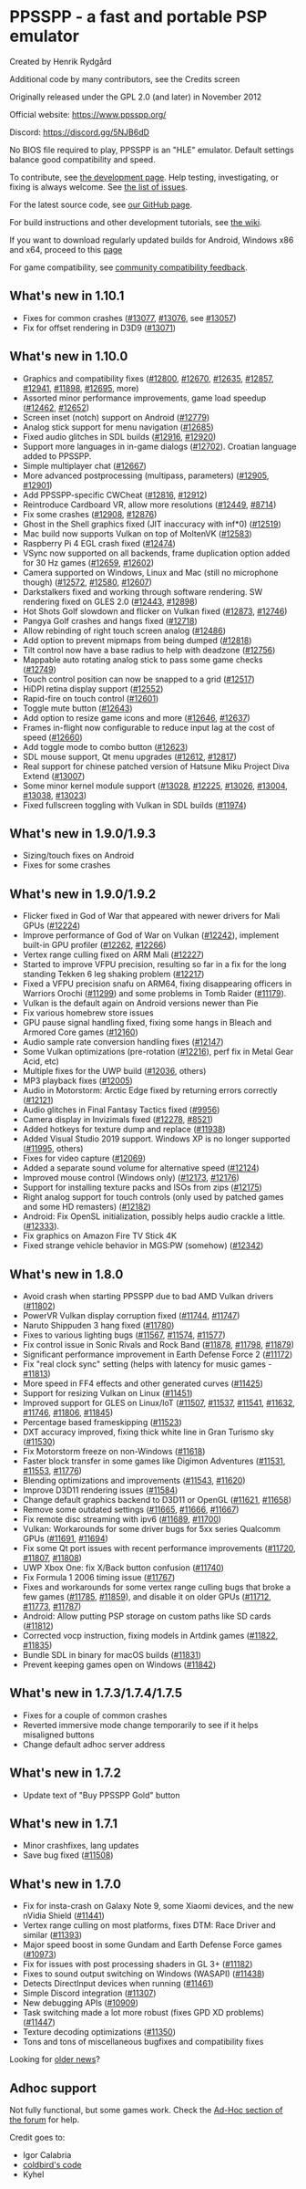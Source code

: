 PPSSPP - a fast and portable PSP emulator
=========================================

Created by Henrik Rydgård

Additional code by many contributors, see the Credits screen

Originally released under the GPL 2.0 (and later) in November 2012

Official website:
https://www.ppsspp.org/

Discord:
https://discord.gg/5NJB6dD

No BIOS file required to play, PPSSPP is an "HLE" emulator.  Default settings balance good compatibility and speed.

To contribute, see [the development page](https://www.ppsspp.org/development.html).  Help testing, investigating, or fixing is always welcome.  See [the list of issues](https://github.com/hrydgard/ppsspp/issues).

For the latest source code, see [our GitHub page](https://github.com/hrydgard/ppsspp).

For build instructions and other development tutorials, see [the wiki](https://github.com/hrydgard/ppsspp/wiki).

If you want to download regularly updated builds for Android, Windows x86 and x64, proceed to this [page](https://buildbot.orphis.net/ppsspp/)

For game compatibility, see [community compatibility feedback](https://report.ppsspp.org/games).


What's new in 1.10.1
--------------------
* Fixes for common crashes ([#13077](https://github.com/hrydgard/ppsspp/issues/13077), [#13076](https://github.com/hrydgard/ppsspp/issues/13076), see [#13057](https://github.com/hrydgard/ppsspp/issues/13057))
* Fix for offset rendering in D3D9 ([#13071](https://github.com/hrydgard/ppsspp/issues/13071))

What's new in 1.10.0
--------------------
* Graphics and compatibility fixes ([#12800](https://github.com/hrydgard/ppsspp/issues/12800), [#12670](https://github.com/hrydgard/ppsspp/issues/12670), [#12635](https://github.com/hrydgard/ppsspp/issues/12635), [#12857](https://github.com/hrydgard/ppsspp/issues/12857), [#12941](https://github.com/hrydgard/ppsspp/issues/12941), [#11898](https://github.com/hrydgard/ppsspp/issues/11898), [#12695](https://github.com/hrydgard/ppsspp/issues/12695), more)
* Assorted minor performance improvements, game load speedup ([#12462](https://github.com/hrydgard/ppsspp/issues/12462), [#12652](https://github.com/hrydgard/ppsspp/issues/12652))
* Screen inset (notch) support on Android ([#12779](https://github.com/hrydgard/ppsspp/issues/12779))
* Analog stick support for menu navigation ([#12685](https://github.com/hrydgard/ppsspp/issues/12685))
* Fixed audio glitches in SDL builds ([#12916](https://github.com/hrydgard/ppsspp/issues/12916), [#12920](https://github.com/hrydgard/ppsspp/issues/12920))
* Support more languages in in-game dialogs ([#12702](https://github.com/hrydgard/ppsspp/issues/12702)). Croatian language added to PPSSPP.
* Simple multiplayer chat ([#12667](https://github.com/hrydgard/ppsspp/issues/12667))
* More advanced postprocessing (multipass, parameters) ([#12905](https://github.com/hrydgard/ppsspp/issues/12905), [#12901](https://github.com/hrydgard/ppsspp/issues/12901))
* Add PPSSPP-specific CWCheat ([#12816](https://github.com/hrydgard/ppsspp/issues/12816), [#12912](https://github.com/hrydgard/ppsspp/issues/12912))
* Reintroduce Cardboard VR, allow more resolutions ([#12449](https://github.com/hrydgard/ppsspp/issues/12449), [#8714](https://github.com/hrydgard/ppsspp/issues/8714))
* Fix some crashes ([#12908](https://github.com/hrydgard/ppsspp/issues/12908), [#12876](https://github.com/hrydgard/ppsspp/issues/12876))
* Ghost in the Shell graphics fixed (JIT inaccuracy with inf*0) ([#12519](https://github.com/hrydgard/ppsspp/issues/12519))
* Mac build now supports Vulkan on top of MoltenVK ([#12583](https://github.com/hrydgard/ppsspp/issues/12583))
* Raspberry Pi 4 EGL crash fixed ([#12474](https://github.com/hrydgard/ppsspp/issues/12474))
* VSync now supported on all backends, frame duplication option added for 30 Hz games ([#12659](https://github.com/hrydgard/ppsspp/issues/12659), [#12602](https://github.com/hrydgard/ppsspp/issues/12602))
* Camera supported on Windows, Linux and Mac (still no microphone though) ([#12572](https://github.com/hrydgard/ppsspp/issues/12572), [#12580](https://github.com/hrydgard/ppsspp/issues/12580), [#12607](https://github.com/hrydgard/ppsspp/issues/12607))
* Darkstalkers fixed and working through software rendering. SW rendering fixed on GLES 2.0 ([#12443](https://github.com/hrydgard/ppsspp/issues/12443), [#12898](https://github.com/hrydgard/ppsspp/issues/12898))
* Hot Shots Golf slowdown and flicker on Vulkan fixed ([#12873](https://github.com/hrydgard/ppsspp/issues/12873), [#12746](https://github.com/hrydgard/ppsspp/issues/12746))
* Pangya Golf crashes and hangs fixed ([#12718](https://github.com/hrydgard/ppsspp/issues/12718))
* Allow rebinding of right touch screen analog ([#12486](https://github.com/hrydgard/ppsspp/issues/12486))
* Add option to prevent mipmaps from being dumped ([#12818](https://github.com/hrydgard/ppsspp/issues/12818))
* Tilt control now have a base radius to help with deadzone ([#12756](https://github.com/hrydgard/ppsspp/issues/12756))
* Mappable auto rotating analog stick to pass some game checks ([#12749](https://github.com/hrydgard/ppsspp/issues/12749))
* Touch control position can now be snapped to a grid ([#12517](https://github.com/hrydgard/ppsspp/issues/12517))
* HiDPI retina display support ([#12552](https://github.com/hrydgard/ppsspp/issues/12552))
* Rapid-fire on touch control ([#12601](https://github.com/hrydgard/ppsspp/issues/12601))
* Toggle mute button ([#12643](https://github.com/hrydgard/ppsspp/issues/12643))
* Add option to resize game icons and more ([#12646](https://github.com/hrydgard/ppsspp/issues/12646), [#12637](https://github.com/hrydgard/ppsspp/issues/12637))
* Frames in-flight now configurable to reduce input lag at the cost of speed ([#12660](https://github.com/hrydgard/ppsspp/issues/12660))
* Add toggle mode to combo button ([#12623](https://github.com/hrydgard/ppsspp/issues/12623))
* SDL mouse support, Qt menu upgrades ([#12612](https://github.com/hrydgard/ppsspp/issues/12612), [#12817](https://github.com/hrydgard/ppsspp/issues/12817))
* Real support for chinese patched version of Hatsune Miku Project Diva Extend ([#13007](https://github.com/hrydgard/ppsspp/issues/13007))
* Some minor kernel module support ([#13028](https://github.com/hrydgard/ppsspp/issues/13028), [#12225](https://github.com/hrydgard/ppsspp/issues/12225), [#13026](https://github.com/hrydgard/ppsspp/issues/13026), [#13004](https://github.com/hrydgard/ppsspp/issues/13004), [#13038](https://github.com/hrydgard/ppsspp/issues/13038), [#13023](https://github.com/hrydgard/ppsspp/issues/13023))
* Fixed fullscreen toggling with Vulkan in SDL builds ([#11974](https://github.com/hrydgard/ppsspp/issues/11974))

What's new in 1.9.0/1.9.3
-------------------------
* Sizing/touch fixes on Android
* Fixes for some crashes

What's new in 1.9.0/1.9.2
-------------------------
* Flicker fixed in God of War that appeared with newer drivers for Mali GPUs ([#12224](https://github.com/hrydgard/ppsspp/issues/12224))
* Improve performance of God of War on Vulkan ([#12242](https://github.com/hrydgard/ppsspp/issues/12242)), implement built-in GPU profiler ([#12262](https://github.com/hrydgard/ppsspp/issues/12262), [#12266](https://github.com/hrydgard/ppsspp/issues/12266))
* Vertex range culling fixed on ARM Mali ([#12227](https://github.com/hrydgard/ppsspp/issues/12227))
* Started to improve VFPU precision, resulting so far in a fix for the long standing Tekken 6 leg shaking problem ([#12217](https://github.com/hrydgard/ppsspp/issues/12217))
* Fixed a VFPU precision snafu on ARM64, fixing disappearing officers in Warriors Orochi ([#11299](https://github.com/hrydgard/ppsspp/issues/11299)) and some problems in Tomb Raider ([#11179](https://github.com/hrydgard/ppsspp/issues/11179)).
* Vulkan is the default again on Android versions newer than Pie
* Fix various homebrew store issues
* GPU pause signal handling fixed, fixing some hangs in Bleach and Armored Core games ([#12160](https://github.com/hrydgard/ppsspp/issues/12160))
* Audio sample rate conversion handling fixes ([#12147](https://github.com/hrydgard/ppsspp/issues/12147))
* Some Vulkan optimizations (pre-rotation ([#12216](https://github.com/hrydgard/ppsspp/issues/12216)), perf fix in Metal Gear Acid, etc)
* Multiple fixes for the UWP build ([#12036](https://github.com/hrydgard/ppsspp/issues/12036), others)
* MP3 playback fixes ([#12005](https://github.com/hrydgard/ppsspp/issues/12005))
* Audio in Motorstorm: Arctic Edge fixed by returning errors correctly ([#12121](https://github.com/hrydgard/ppsspp/issues/12121))
* Audio glitches in Final Fantasy Tactics fixed ([#9956](https://github.com/hrydgard/ppsspp/issues/9956))
* Camera display in Invizimals fixed ([#12278](https://github.com/hrydgard/ppsspp/issues/12278), [#8521](https://github.com/hrydgard/ppsspp/issues/8521))
* Added hotkeys for texture dump and replace ([#11938](https://github.com/hrydgard/ppsspp/issues/11938))
* Added Visual Studio 2019 support. Windows XP is no longer supported ([#11995](https://github.com/hrydgard/ppsspp/issues/11995), others)
* Fixes for video capture ([#12069](https://github.com/hrydgard/ppsspp/issues/12069))
* Added a separate sound volume for alternative speed ([#12124](https://github.com/hrydgard/ppsspp/issues/12124))
* Improved mouse control (Windows only) ([#12173](https://github.com/hrydgard/ppsspp/issues/12173), [#12176](https://github.com/hrydgard/ppsspp/issues/12176))
* Support for installing texture packs and ISOs from zips ([#12175](https://github.com/hrydgard/ppsspp/issues/12175))
* Right analog support for touch controls (only used by patched games and some HD remasters) ([#12182](https://github.com/hrydgard/ppsspp/issues/12182))
* Android: Fix OpenSL initialization, possibly helps audio crackle a little. ([#12333](https://github.com/hrydgard/ppsspp/issues/12333)).
* Fix graphics on Amazon Fire TV Stick 4K
* Fixed strange vehicle behavior in MGS:PW (somehow) ([#12342](https://github.com/hrydgard/ppsspp/issues/12342))

What's new in 1.8.0
-------------------
* Avoid crash when starting PPSSPP due to bad AMD Vulkan drivers ([#11802](https://github.com/hrydgard/ppsspp/issues/11802))
* PowerVR Vulkan display corruption fixed ([#11744](https://github.com/hrydgard/ppsspp/issues/11744), [#11747](https://github.com/hrydgard/ppsspp/issues/11747))
* Naruto Shippuden 3 hang fixed ([#11780](https://github.com/hrydgard/ppsspp/issues/11780))
* Fixes to various lighting bugs ([#11567](https://github.com/hrydgard/ppsspp/issues/11567), [#11574](https://github.com/hrydgard/ppsspp/issues/11574), [#11577](https://github.com/hrydgard/ppsspp/issues/11577))
* Fix control issue in Sonic Rivals and Rock Band ([#11878](https://github.com/hrydgard/ppsspp/issues/11878), [#11798](https://github.com/hrydgard/ppsspp/issues/11798), [#11879](https://github.com/hrydgard/ppsspp/issues/11879))
* Significant performance improvement in Earth Defense Force 2 ([#11172](https://github.com/hrydgard/ppsspp/issues/11172))
* Fix "real clock sync" setting (helps with latency for music games - [#11813](https://github.com/hrydgard/ppsspp/issues/11813))
* More speed in FF4 effects and other generated curves ([#11425](https://github.com/hrydgard/ppsspp/issues/11425))
* Support for resizing Vulkan on Linux ([#11451](https://github.com/hrydgard/ppsspp/issues/11451))
* Improved support for GLES on Linux/IoT ([#11507](https://github.com/hrydgard/ppsspp/issues/11507), [#11537](https://github.com/hrydgard/ppsspp/issues/11537), [#11541](https://github.com/hrydgard/ppsspp/issues/11541), [#11632](https://github.com/hrydgard/ppsspp/issues/11632), [#11746](https://github.com/hrydgard/ppsspp/issues/11746), [#11806](https://github.com/hrydgard/ppsspp/issues/11806), [#11845](https://github.com/hrydgard/ppsspp/issues/11845))
* Percentage based frameskipping ([#11523](https://github.com/hrydgard/ppsspp/issues/11523))
* DXT accuracy improved, fixing thick white line in Gran Turismo sky ([#11530](https://github.com/hrydgard/ppsspp/issues/11530))
* Fix Motorstorm freeze on non-Windows ([#11618](https://github.com/hrydgard/ppsspp/issues/11618))
* Faster block transfer in some games like Digimon Adventures ([#11531](https://github.com/hrydgard/ppsspp/issues/11531), [#11553](https://github.com/hrydgard/ppsspp/issues/11553), [#11776](https://github.com/hrydgard/ppsspp/issues/11776))
* Blending optimizations and improvements ([#11543](https://github.com/hrydgard/ppsspp/issues/11543), [#11620](https://github.com/hrydgard/ppsspp/issues/11620))
* Improve D3D11 rendering issues ([#11584](https://github.com/hrydgard/ppsspp/issues/11584))
* Change default graphics backend to D3D11 or OpenGL ([#11621](https://github.com/hrydgard/ppsspp/issues/11621), [#11658](https://github.com/hrydgard/ppsspp/issues/11658))
* Remove some outdated settings ([#11665](https://github.com/hrydgard/ppsspp/issues/11665), [#11666](https://github.com/hrydgard/ppsspp/issues/11666), [#11667](https://github.com/hrydgard/ppsspp/issues/11667))
* Fix remote disc streaming with ipv6 ([#11689](https://github.com/hrydgard/ppsspp/issues/11689), [#11700](https://github.com/hrydgard/ppsspp/issues/11700))
* Vulkan: Workarounds for some driver bugs for 5xx series Qualcomm GPUs ([#11691](https://github.com/hrydgard/ppsspp/issues/11691), [#11694](https://github.com/hrydgard/ppsspp/issues/11694))
* Fix some Qt port issues with recent performance improvements ([#11720](https://github.com/hrydgard/ppsspp/issues/11720), [#11807](https://github.com/hrydgard/ppsspp/issues/11807), [#11808](https://github.com/hrydgard/ppsspp/issues/11808))
* UWP Xbox One: fix X/Back button confusion ([#11740](https://github.com/hrydgard/ppsspp/issues/11740))
* Fix Formula 1 2006 timing issue ([#11767](https://github.com/hrydgard/ppsspp/issues/11767))
* Fixes and workarounds for some vertex range culling bugs that broke a few games ([#11785](https://github.com/hrydgard/ppsspp/issues/11785), [#11859](https://github.com/hrydgard/ppsspp/issues/11859)), and disable it on older GPUs ([#11712](https://github.com/hrydgard/ppsspp/issues/11712), [#11773](https://github.com/hrydgard/ppsspp/issues/11773), [#11787](https://github.com/hrydgard/ppsspp/issues/11787))
* Android: Allow putting PSP storage on custom paths like SD cards ([#11812](https://github.com/hrydgard/ppsspp/issues/11812))
* Corrected vocp instruction, fixing models in Artdink games ([#11822](https://github.com/hrydgard/ppsspp/issues/11822), [#11835](https://github.com/hrydgard/ppsspp/issues/11835))
* Bundle SDL in binary for macOS builds ([#11831](https://github.com/hrydgard/ppsspp/issues/11831))
* Prevent keeping games open on Windows ([#11842](https://github.com/hrydgard/ppsspp/issues/11842))

What's new in 1.7.3/1.7.4/1.7.5
-------------------
* Fixes for a couple of common crashes
* Reverted immersive mode change temporarily to see if it helps misaligned buttons
* Change default adhoc server address

What's new in 1.7.2
-------------------
* Update text of "Buy PPSSPP Gold" button

What's new in 1.7.1
-------------------
* Minor crashfixes, lang updates
* Save bug fixed ([#11508](https://github.com/hrydgard/ppsspp/issues/11508))

What's new in 1.7.0
-------------------
* Fix for insta-crash on Galaxy Note 9, some Xiaomi devices, and the new nVidia Shield ([#11441](https://github.com/hrydgard/ppsspp/issues/11441))
* Vertex range culling on most platforms, fixes DTM: Race Driver and similar ([#11393](https://github.com/hrydgard/ppsspp/issues/11393))
* Major speed boost in some Gundam and Earth Defense Force games ([#10973](https://github.com/hrydgard/ppsspp/issues/10973))
* Fix for issues with post processing shaders in GL 3+ ([#11182](https://github.com/hrydgard/ppsspp/issues/11182))
* Fixes to sound output switching on Windows (WASAPI) ([#11438](https://github.com/hrydgard/ppsspp/issues/11438))
* Detects DirectInput devices when running ([#11461](https://github.com/hrydgard/ppsspp/issues/11461))
* Simple Discord integration ([#11307](https://github.com/hrydgard/ppsspp/issues/11307))
* New debugging APIs ([#10909](https://github.com/hrydgard/ppsspp/issues/10909))
* Task switching made a lot more robust (fixes GPD XD problems) ([#11447](https://github.com/hrydgard/ppsspp/issues/11447))
* Texture decoding optimizations ([#11350](https://github.com/hrydgard/ppsspp/issues/11350))
* Tons and tons of miscellaneous bugfixes and compatibility fixes

Looking for [older news](history.md)?


Adhoc support
-------------
Not fully functional, but some games work.  Check the [Ad-Hoc section of the forum](http://forums.ppsspp.org/forumdisplay.php?fid=34) for help.

Credit goes to:
 - Igor Calabria
 - [coldbird's code](https://code.google.com/archive/p/aemu/)
 - Kyhel

